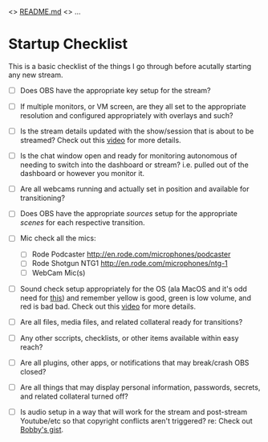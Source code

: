 <> [README.md](README.md) <> ...

# Startup Checklist

This is a basic checklist of the things I go through before acutally starting any new stream.

 - [ ] Does OBS have the appropriate key setup for the stream?
 - [ ] If multiple monitors, or VM screen, are they all set to the appropriate resolution and configured appropriately with overlays and such?
 - [ ] Is the stream details updated with the show/session that is about to be streamed? Check out this [video](https://youtu.be/SVvSwFz2dok) for more details.
 - [ ] Is the chat window open and ready for monitoring autonomous of needing to switch into the dashboard or stream? i.e. pulled out of the dashboard or however you monitor it.
 - [ ] Are all webcams running and actually set in position and available for transitioning?
 - [ ] Does OBS have the appropriate *sources* setup for the appropriate *scenes* for each respective transition.
 - [ ] Mic check all the mics: 
    - [ ] Rode Podcaster http://en.rode.com/microphones/podcaster
    - [ ] Rode Shotgun NTG1 http://en.rode.com/microphones/ntg-1
    - [ ] WebCam Mic(s)
 - [ ] Sound check setup appropriately for the OS (ala MacOS and it's odd need for [this](https://obsproject.com/forum/resources/os-x-capture-audio-with-ishowu-audio-capture.505/)) and remember yellow is good, green is low volume, and red is bad bad. Check out this [video](https://youtu.be/SVvSwFz2dok) for more details.
 - [ ] Are all files, media files, and related collateral ready for transitions?
 - [ ] Any other sccripts, checklists, or other items available within easy reach?
 
 - [ ] Are all plugins, other apps, or notifications that may break/crash OBS closed?
 - [ ] Are all things that may display personal information, passwords, secrets, and related collateral turned off?
 - [ ] Is audio setup in a way that will work for the stream and post-stream Youtube/etc so that copyright conflicts aren't triggered? re: Check out [Bobby's gist](https://gist.github.com/NotMyself/80de496cb33017708b41a8237cc22d97).
